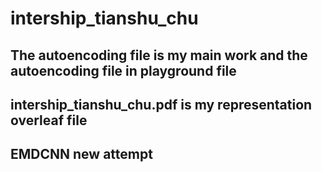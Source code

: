 # intership_tianshu_chu
## The autoencoding file is my main work and the autoencoding file in playground file
## intership_tianshu_chu.pdf is my representation overleaf file
## EMDCNN new attempt
